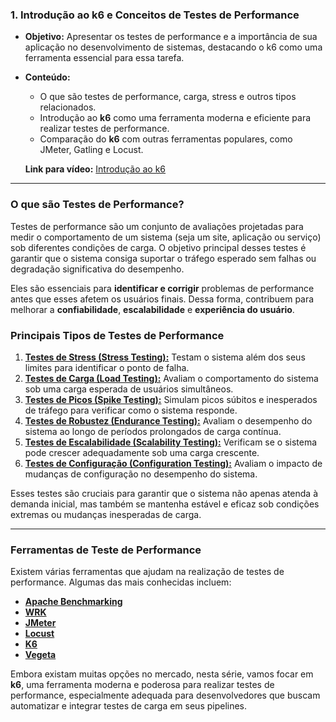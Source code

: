 ### 1. **Introdução ao k6 e Conceitos de Testes de Performance**

- **Objetivo:** Apresentar os testes de performance e a importância de sua aplicação no desenvolvimento de sistemas, destacando o k6 como uma ferramenta essencial para essa tarefa.
- **Conteúdo:**
  - O que são testes de performance, carga, stress e outros tipos relacionados.
  - Introdução ao **k6** como uma ferramenta moderna e eficiente para realizar testes de performance.
  - Comparação do **k6** com outras ferramentas populares, como JMeter, Gatling e Locust.

   **Link para vídeo:** [Introdução ao k6](#)

---

### O que são Testes de Performance?

Testes de performance são um conjunto de avaliações projetadas para medir o comportamento de um sistema (seja um site, aplicação ou serviço) sob diferentes condições de carga. O objetivo principal desses testes é garantir que o sistema consiga suportar o tráfego esperado sem falhas ou degradação significativa do desempenho.

Eles são essenciais para **identificar e corrigir** problemas de performance antes que esses afetem os usuários finais. Dessa forma, contribuem para melhorar a **confiabilidade**, **escalabilidade** e **experiência do usuário**.

### Principais Tipos de Testes de Performance

1. [**Testes de Stress (Stress Testing):**](./programa/4-stress.md) Testam o sistema além dos seus limites para identificar o ponto de falha.
2. [**Testes de Carga (Load Testing):**](./programa/5-carga.md) Avaliam o comportamento do sistema sob uma carga esperada de usuários simultâneos.
3. [**Testes de Picos (Spike Testing):**](./programa/6-picos.md) Simulam picos súbitos e inesperados de tráfego para verificar como o sistema responde.
4. [**Testes de Robustez (Endurance Testing):**](./programa/7-robustez.md) Avaliam o desempenho do sistema ao longo de períodos prolongados de carga contínua.
5. [**Testes de Escalabilidade (Scalability Testing):**](./programa/escalabilidade.md) Verificam se o sistema pode crescer adequadamente sob uma carga crescente.
6. [**Testes de Configuração (Configuration Testing):**](./programa/config.md) Avaliam o impacto de mudanças de configuração no desempenho do sistema.

Esses testes são cruciais para garantir que o sistema não apenas atenda à demanda inicial, mas também se mantenha estável e eficaz sob condições extremas ou mudanças inesperadas de carga.

---

### Ferramentas de Teste de Performance

Existem várias ferramentas que ajudam na realização de testes de performance. Algumas das mais conhecidas incluem:

- [**Apache Benchmarking**](https://httpd.apache.org/docs/2.4/programs/ab.html)
- [**WRK**](https://httpd.apache.org/docs/2.4/programs/ab.html)
- [**JMeter**](https://jmeter.apache.org/)
- [**Locust**](https://locust.io/)
- [**K6**](https://grafana.com/oss/k6/)
- [**Vegeta**](https://github.com/tsenart/vegeta)

Embora existam muitas opções no mercado, nesta série, vamos focar em **k6**, uma ferramenta moderna e poderosa para realizar testes de performance, especialmente adequada para desenvolvedores que buscam automatizar e integrar testes de carga em seus pipelines.
